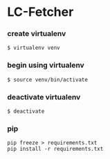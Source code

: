 LC-Fetcher
==========

### create virtualenv
    $ virtualenv venv
### begin using virtualenv
    $ source venv/bin/activate
### deactivate virtualenv
    $ deactivate
### pip
    pip freeze > requirements.txt
    pip install -r requirements.txt


